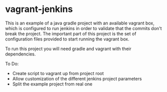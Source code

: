 vagrant-jenkins
===============

This is an example of a java gradle project with an available vagrant box, which is configured to run jenkins in order to validate that the commits don't break the project. 
The important part of this project is the set of configuration files provided to start running the vagrant box.


To run this project you will need gradle and vagrant with their dependencies. 

To Do:
 - Create script to vagrant up from project root
 - Allow customization of the different jenkins project parameters
 - Split the example project from real one
